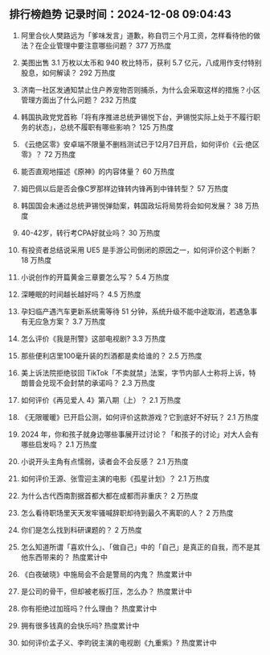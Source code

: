 
## 排行榜趋势 记录时间：2024-12-08 09:04:43
  
  1. 阿里合伙人樊路远为「爹味发言」道歉，称自罚三个月工资，怎样看待他的做法？在企业管理中要注意哪些问题？ 377 万热度
    
  2. 美图出售 3.1 万枚以太币和 940 枚比特币，获利 5.7 亿元，八成用作支付特别股息，如何解读？ 292 万热度
    
  3. 济南一社区发通知禁止住户养宠物否则捕杀，为什么会采取这样的措施？小区管理方面出了什么问题？ 232 万热度
    
  4. 韩国执政党党首称「将有序推进总统尹锡悦下台，尹锡悦实际上处于不履行职务的状态」，总统不履职有哪些影响？ 125 万热度
    
  5. 《云绝区零》安卓端不限量不删档测试已于12月7日开启，如何评价《云·绝区零》？ 72 万热度
    
  6. 能否直观地描述《原神》的内容体量？ 60 万热度
    
  7. 姆巴佩以后是否会像C罗那样边锋转内锋再到中锋转型？ 57 万热度
    
  8. 韩国国会未通过总统尹锡悦弹劾案，韩国政坛将局势将会如何发展？ 38 万热度
    
  9. 40-42岁，转行考CPA好就业吗？ 30 万热度
    
  10. 有投资者总结说采用 UE5 是手游公司倒闭的原因之一，如何评价这个判断？ 18 万热度
    
  11. 小说创作的开篇黄金三章要怎么写？ 5.4 万热度
    
  12. 深睡眠的时间越长越好吗？ 4.5 万热度
    
  13. 孕妇临产遇汽车更新系统需等待 51 分钟，系统升级不能中途取消，若遇急事有无应急方案？ 3.7 万热度
    
  14. 怎么评价《我是刑警》这部电视剧? 3.3 万热度
    
  15. 那些便利店里100毫升装的烈酒都是卖给谁的？ 2.5 万热度
    
  16. 美上诉法院拒绝驳回 TikTok「不卖就禁」法案，字节内部人士称将上诉，特朗普会兑现不会封禁的承诺吗？ 2.3 万热度
    
  17. 如何评价《再见爱人 4》第八期（上）？ 2.1 万热度
    
  18. 《无限暖暖》已开启公测，如何评价这款游戏？它到底好不好玩？ 2.1 万热度
    
  19. 2024 年，你和孩子就身边哪些事展开过讨论？「和孩子的讨论」对大人会有哪些启发吗？ 2.1 万热度
    
  20. 小说开头主角有点懦弱，读者会不会反感？ 2.1 万热度
    
  21. 如何评价王源、张雪迎主演的电影《孤星计划》？ 2.1 万热度
    
  22. 为什么古代西南割据首都大都在成都而非重庆？ 2 万热度
    
  23. 怎么看待职场里天天发牢骚喊辞职却待到最久不离职的人？ 2 万热度
    
  24. 你们是怎么找到科研课题的？ 2 万热度
    
  25. 怎么知道所谓「喜欢什么」、「做自己」中的「自己」是真正的自我，而不是其他东西带来的？ 热度累计中
    
  26. 《白夜破晓》中施局会不会是警局的内鬼？ 热度累计中
    
  27. 是公司的骨干，但却被老板打压，怎么办？ 热度累计中
    
  28. 你有拒绝过加班吗？什么理由？ 热度累计中
    
  29. 拥有很多钱真的会快乐吗? 热度累计中
    
  30. 如何评价孟子义、李昀锐主演的电视剧《九重紫》? 热度累计中
    